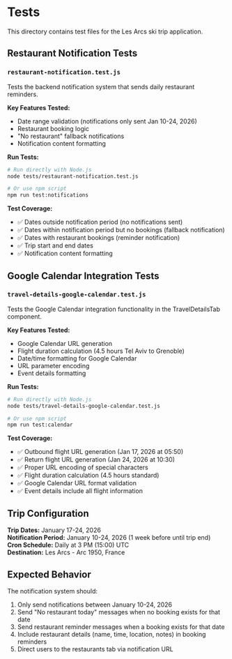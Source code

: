 # Tests

This directory contains test files for the Les Arcs ski trip application.

## Restaurant Notification Tests

### `restaurant-notification.test.js`

Tests the backend notification system that sends daily restaurant reminders.

**Key Features Tested:**
- Date range validation (notifications only sent Jan 10-24, 2026)
- Restaurant booking logic
- "No restaurant" fallback notifications
- Notification content formatting

**Run Tests:**
```bash
# Run directly with Node.js
node tests/restaurant-notification.test.js

# Or use npm script
npm run test:notifications
```

**Test Coverage:**
- ✅ Dates outside notification period (no notifications sent)
- ✅ Dates within notification period but no bookings (fallback notification)
- ✅ Dates with restaurant bookings (reminder notification)
- ✅ Trip start and end dates
- ✅ Notification content formatting

## Google Calendar Integration Tests

### `travel-details-google-calendar.test.js`

Tests the Google Calendar integration functionality in the TravelDetailsTab component.

**Key Features Tested:**
- Google Calendar URL generation
- Flight duration calculation (4.5 hours Tel Aviv to Grenoble)
- Date/time formatting for Google Calendar
- URL parameter encoding
- Event details formatting

**Run Tests:**
```bash
# Run directly with Node.js
node tests/travel-details-google-calendar.test.js

# Or use npm script
npm run test:calendar
```

**Test Coverage:**
- ✅ Outbound flight URL generation (Jan 17, 2026 at 05:50)
- ✅ Return flight URL generation (Jan 24, 2026 at 10:30)
- ✅ Proper URL encoding of special characters
- ✅ Flight duration calculation (4.5 hours standard)
- ✅ Google Calendar URL format validation
- ✅ Event details include all flight information

## Trip Configuration

**Trip Dates:** January 17-24, 2026  
**Notification Period:** January 10-24, 2026 (1 week before until trip end)  
**Cron Schedule:** Daily at 3 PM (15:00) UTC  
**Destination:** Les Arcs - Arc 1950, France

## Expected Behavior

The notification system should:
1. Only send notifications between January 10-24, 2026
2. Send "No restaurant today" messages when no booking exists for that date
3. Send restaurant reminder messages when a booking exists for that date
4. Include restaurant details (name, time, location, notes) in booking reminders
5. Direct users to the restaurants tab via notification URL